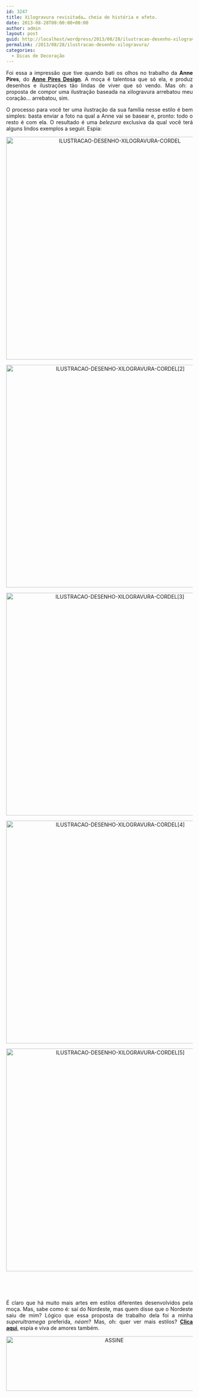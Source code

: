 ```yaml
---
id: 3247
title: Xilogravura revisitada… cheia de história e afeto.
date: 2013-08-28T00:00:00+00:00
author: admin
layout: post
guid: http://localhost/wordpress/2013/08/28/ilustracao-desenho-xilogravura/
permalink: /2013/08/28/ilustracao-desenho-xilogravura/
categories:
  - Dicas de Decoração
---
```

<p style="text-align: justify;">
  Foi essa a impressão que tive quando bati os olhos no trabalho da <strong>Anne Pires</strong>, do <strong><a href="http://loja.annepires.com.br/" target="_blank">Anne Pires Design</a></strong>. A moça é talentosa que só ela, e produz desenhos e ilustrações tão lindas de viver que só vendo. Mas oh: a proposta de compor uma ilustração baseada na xilogravura arrebatou meu coração… arrebatou, sim.
</p>

<p style="text-align: justify;" align="justify">
  O processo para você ter uma ilustração da sua família nesse estilo é bem simples: basta enviar a foto na qual a Anne vai se basear e, pronto: todo o resto é com ela. O resultado é uma <em>belezura</em> exclusiva da qual você terá alguns lindos exemplos a seguir. Espia:
</p>

<!--more-->

<p align="center">
  <a href="http://www.trololodemulher.com.br/blog/wp-content/uploads/2013/07/ILUSTRACAO-DESENHO-XILOGRAVURA-CORDEL.jpg"><img class="alignnone size-full wp-image-9666" src="http://www.trololodemulher.com.br/blog/wp-content/uploads/2013/07/ILUSTRACAO-DESENHO-XILOGRAVURA-CORDEL.jpg" alt="ILUSTRACAO-DESENHO-XILOGRAVURA-CORDEL" width="598" height="600" /></a>
</p>

<p align="center">
  <a href="http://www.trololodemulher.com.br/blog/wp-content/uploads/2013/07/ILUSTRACAO-DESENHO-XILOGRAVURA-CORDEL2.png"><img class="alignnone size-full wp-image-9667" src="http://www.trololodemulher.com.br/blog/wp-content/uploads/2013/07/ILUSTRACAO-DESENHO-XILOGRAVURA-CORDEL2.png" alt="ILUSTRACAO-DESENHO-XILOGRAVURA-CORDEL[2]" width="600" height="600" /></a>
</p>

<p align="center">
  <a href="http://www.trololodemulher.com.br/blog/wp-content/uploads/2013/07/ILUSTRACAO-DESENHO-XILOGRAVURA-CORDEL3.jpg"><img class="alignnone size-full wp-image-9668" src="http://www.trololodemulher.com.br/blog/wp-content/uploads/2013/07/ILUSTRACAO-DESENHO-XILOGRAVURA-CORDEL3.jpg" alt="ILUSTRACAO-DESENHO-XILOGRAVURA-CORDEL[3]" width="598" height="600" /></a>
</p>

<p align="center">
  <a href="http://www.trololodemulher.com.br/blog/wp-content/uploads/2013/07/ILUSTRACAO-DESENHO-XILOGRAVURA-CORDEL4.png"><img class="alignnone size-full wp-image-9669" src="http://www.trololodemulher.com.br/blog/wp-content/uploads/2013/07/ILUSTRACAO-DESENHO-XILOGRAVURA-CORDEL4.png" alt="ILUSTRACAO-DESENHO-XILOGRAVURA-CORDEL[4]" width="600" height="600" /></a>
</p>

<p align="center">
  <a href="http://www.trololodemulher.com.br/blog/wp-content/uploads/2013/07/ILUSTRACAO-DESENHO-XILOGRAVURA-CORDEL5.png"><img class="alignnone size-full wp-image-9670" src="http://www.trololodemulher.com.br/blog/wp-content/uploads/2013/07/ILUSTRACAO-DESENHO-XILOGRAVURA-CORDEL5.png" alt="ILUSTRACAO-DESENHO-XILOGRAVURA-CORDEL[5]" width="600" height="600" /></a>
</p>

&nbsp;

&nbsp;

<p align="justify">
  É claro que há muito mais artes em estilos diferentes desenvolvidos pela moça. Mas, sabe como é: saí do Nordeste, mas quem disse que o Nordeste saiu de mim? Lógico que essa proposta de trabalho dela foi a minha <em>superultramega</em> preferida, <em>néam</em>? Mas, oh: quer ver mais estilos? <strong><a href="http://loja.annepires.com.br/" target="_blank">Clica aqui</a></strong>, espia e viva de amores também.
</p>

<p align="center">
  <a href="http://feedburner.google.com/fb/a/mailverify?uri=blogbichafemea&loc=pt_BR" target="_blank"><img class="alignnone size-full wp-image-14011" src="http://www.trololodemulher.com.br/blog/wp-content/uploads/2017/08/ASSINE.jpg" alt="ASSINE" width="568" height="147" /></a>
</p>
